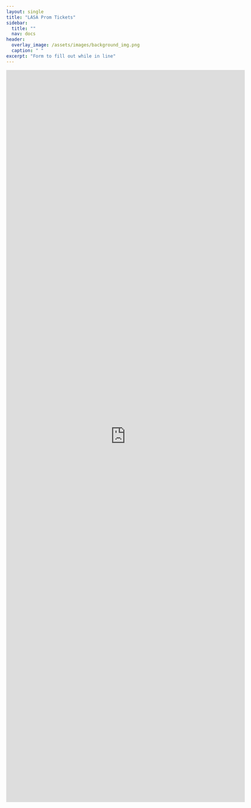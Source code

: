 ```yaml
---
layout: single
title: "LASA Prom Tickets"
sidebar:
  title: ""
  nav: docs
header:
  overlay_image: /assets/images/background_img.png
  caption: " "
excerpt: "Form to fill out while in line"
---
```

<iframe src="https://docs.google.com/forms/d/e/1FAIpQLSdrG90FmGHp9c3eGIqrkBYDLgW9jSyEobBcGDqnl7pQV0HNpA/viewform?embedded=true" width="640" height="1963" frameborder="0" marginheight="0" marginwidth="0">Loading…</iframe>
